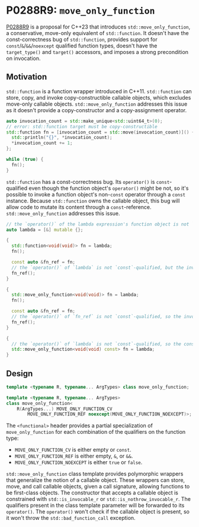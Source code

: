 # P0288R9: `move_only_function`

[P0288R9](https://wg21.link/P0288R9) is a proposal for C++23 that introduces `std::move_only_function`, a conservative, move-only equivalent of `std::function`. It doesn't have the const-correctness bug of `std::function`, provides support for `const`/`&`/`&&`/`noexcept` qualified function types, doesn't have the `target_type()` and `target()` accessors, and imposes a strong precondition on invocation.

## Motivation

`std::function` is a function wrapper introduced in C++11. `std::function` can store, copy, and invoke copy-constructible callable objects, which excludes move-only callable objects. `std::move_only_function` addresses this issue as it doesn't provide a copy-constructor and a copy-assignment operator.

```cpp
auto invocation_count = std::make_unique<std::uint64_t>(0);
// error: std::function target must be copy-constructible
std::function fn = [invocation_count = std::move(invocation_count)]() {
  std::println("{}", *invocation_count);
  *invocation_count += 1;
};

while (true) {
  fn();
}
```

`std::function` has a const-correctness bug. Its `operator()` is `const`-qualified even though the function object's `operator()` might be not, so it's possible to invoke a function object's non-`const` operator through a `const` instance. Because `std::function` owns the callable object, this bug will allow code to mutate its content through a `const`-reference. `std::move_only_function` addresses this issue.

```cpp
// the `operator()` of the lambda expression's function object is not `const`-qualified
auto lambda = [&] mutable {};

{
  std::function<void(void)> fn = lambda;
  fn();

  const auto &fn_ref = fn;
  // the `operator()` of `lambda` is not `const`-qualified, but the invocation compiles
  fn_ref();
}

{
  std::move_only_function<void(void)> fn = lambda;
  fn();

  const auto &fn_ref = fn;
  // the `operator()` of `fn_ref` is not `const`-qualified, so the invocation is invalid
  fn_ref();
}

{
  // the `operator()` of `lambda` is not `const`-qualified, so the constraints can't be satisfied
  std::move_only_function<void(void) const> fn = lambda;
}
```

## Design

```cpp
template <typename R, typename... ArgTypes> class move_only_function;

template <typename R, typename... ArgTypes>
class move_only_function<
    R(ArgTypes...) MOVE_ONLY_FUNCTION_CV
        MOVE_ONLY_FUNCTION_REF noexcept(MOVE_ONLY_FUNCTION_NOEXCEPT)>;
```

The `<functional>` header provides a partial specialization of `move_only_function` for each combination of the qualifiers on the function type:

- `MOVE_ONLY_FUNCTION_CV` is either empty or `const`.
- `MOVE_ONLY_FUNCTION_REF` is either empty, `&`, or `&&`.
- `MOVE_ONLY_FUNCTION_NOEXCEPT` is either `true` or `false`.

`std::move_only_function` class template provides polymorphic wrappers that generalize the notion of a callable object. These wrappers can store, move, and call callable objects, given a call signature, allowing functions to be first-class objects. The constructor that accepts a callable object is constrained with `std::is_invocable_r` or `std::is_nothrow_invocable_r`. The qualifiers present in the class template parameter will be forwarded to its `operator()`. The `operator()` won't check if the callable object is present, so it won't throw the `std::bad_function_call` exception.
